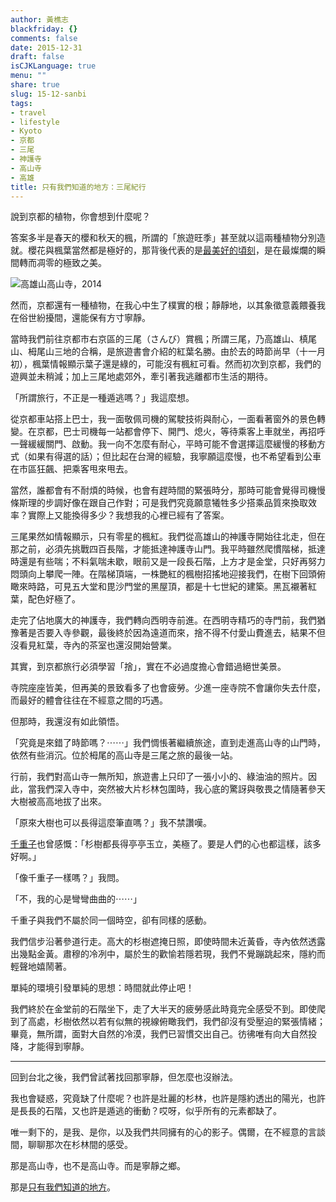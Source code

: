 ```yaml
---
author: 黃樵志
blackfriday: {}
comments: false
date: 2015-12-31
draft: false
isCJKLanguage: true
menu: ""
share: true
slug: 15-12-sanbi
tags:
- travel
- lifestyle
- Kyoto
- 京都
- 三尾
- 神護寺
- 高山寺
- 高雄
title: 只有我們知道的地方：三尾紀行
---
```


說到京都的植物，你會想到什麼呢？

<!--more-->

答案多半是春天的櫻和秋天的楓，所謂的「旅遊旺季」甚至就以這兩種植物分別造就。櫻花與楓葉當然都是極好的，那背後代表的是[最美好的頃刻](https://eternallogger.com/post/15-12-honen-in)，是在最燦爛的瞬間轉而凋零的極致之美。

![高雄山高山寺，2014](https://eternallogger.com/images/2015/Dec/15-12-sanbi.jpg)

然而，京都還有一種植物，在我心中生了樸實的根；靜靜地，以其象徵意義餵養我在俗世紛擾間，還能保有方寸寧靜。

當時我們前往京都市右京區的三尾（さんび）賞楓；所謂三尾，乃高雄山、槙尾山、栂尾山三地的合稱，是旅遊書會介紹的紅葉名勝。由於去的時節尚早（十一月初），楓葉情報顯示葉子還是綠的，可能沒有楓紅可看。然而初次到京都，我們的遊興並未稍減；加上三尾地處郊外，牽引著我逃離都市生活的期待。

「所謂旅行，不正是一種遁逃嗎？」我這麼想。

從京都車站搭上巴士，我一面敬佩司機的駕駛技術與耐心，一面看著窗外的景色轉變。在京都，巴士司機每一站都會停下、開門、熄火，等待乘客上車就坐，再招呼一聲緩緩關門、啟動。我一向不怎麼有耐心，平時可能不會選擇這麼緩慢的移動方式（如果有得選的話）；但比起在台灣的經驗，我寧願這麼慢，也不希望看到公車在市區狂飆、把乘客甩來甩去。

當然，誰都會有不耐煩的時候，也會有趕時間的緊張時分，那時可能會覺得司機慢條斯理的步調好像在跟自己作對；可是我們究竟願意犧牲多少搭乘品質來換取效率？實際上又能換得多少？我想我的心裡已經有了答案。

三尾果然如情報顯示，只有零星的楓紅。我們從高雄山的神護寺開始往北走，但在那之前，必須先挑戰四百長階，才能抵達神護寺山門。我平時雖然爬慣階梯，抵達時還是有些喘；不料氣喘未歇，眼前又是一段長石階，上方才是金堂，只好再努力悶頭向上攀爬一陣。在階梯頂端，一株艷紅的楓樹招搖地迎接我們，在樹下回頭俯瞰來時路，可見五大堂和毘沙門堂的黑屋頂，都是十七世紀的建築。黑瓦襯著紅葉，配色好極了。

走完了佔地廣大的神護寺，我們轉向西明寺前進。在西明寺精巧的寺門前，我們猶豫著是否要入寺參觀，最後終於因為遠道而來，捨不得不付愛山費進去，結果不但沒看見紅葉，寺內的茶室也還沒開始營業。

其實，到京都旅行必須學習「捨」，實在不必過度擔心會錯過絕世美景。

寺院座座皆美，但再美的景致看多了也會疲勞。少進一座寺院不會讓你失去什麼，而最好的體會往往在不經意之間的巧遇。

但那時，我還沒有如此領悟。

「究竟是來錯了時節嗎？⋯⋯」我們惆悵著繼續旅途，直到走進高山寺的山門時，依然有些消沉。位於栂尾的高山寺是三尾之旅的最後一站。

行前，我們對高山寺一無所知，旅遊書上只印了一張小小的、綠油油的照片。因此，當我們深入寺中，突然被大片杉林包圍時，我心底的驚訝與敬畏之情隨著參天大樹被高高地拔了出來。

「原來大樹也可以長得這麼筆直嗎？」我不禁讚嘆。

[千重子](https://www.wikiwand.com/zh-tw/%E5%8F%A4%E9%83%BD_%28%E5%B7%9D%E7%AB%AF%E5%BA%B7%E6%88%90%29)也曾感慨：「杉樹都長得亭亭玉立，美極了。要是人們的心也都這樣，該多好啊。」

「像千重子一樣嗎？」我問。

「不，我的心是彎彎曲曲的⋯⋯」

千重子與我們不屬於同一個時空，卻有同樣的感動。

我們信步沿著參道行走。高大的杉樹遮掩日照，即使時間未近黃昏，寺內依然透露出幾點金黃。肅穆的冷冽中，屬於生的歡愉若隱若現，我們不覺蹦跳起來，隱約而輕聲地嬉鬧著。

單純的環境引發單純的思想：時間就此停止吧！

我們終於在金堂前的石階坐下，走了大半天的疲勞感此時竟完全感受不到。即使爬到了高處，杉樹依然以若有似無的視線俯瞰我們，我們卻沒有受壓迫的緊張情緒；畢竟，無所謂，面對大自然的冷漠，我們已習慣交出自己。彷彿唯有向大自然投降，才能得到寧靜。

------

回到台北之後，我們曾試著找回那寧靜，但怎麼也沒辦法。

我也會疑惑，究竟缺了什麼呢？也許是壯麗的杉林，也許是隱約透出的陽光，也許是長長的石階，又也許是遁逃的衝動？哎呀，似乎所有的元素都缺了。

唯一剩下的，是我、是你，以及我們共同擁有的心的影子。偶爾，在不經意的言談間，聊聊那次在杉林間的感受。

那是高山寺，也不是高山寺。而是寧靜之鄉。

那是[只有我們知道的地方](https://www.youtube.com/watch?v=mer6X7nOY_o)。